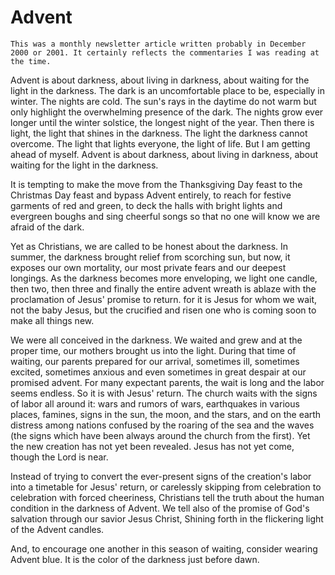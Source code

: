 # Advent #

```{note}
This was a monthly newsletter article written probably in December
2000 or 2001. It certainly reflects the commentaries I was reading at
the time.
```

Advent is about darkness, about living in darkness, about waiting for
the light in the darkness. The dark is an uncomfortable place to be,
especially in winter. The nights are cold. The sun's rays in the
daytime do not warm but only highlight the overwhelming presence of
the dark. The nights grow ever longer until the winter solstice, the
longest night of the year. Then there is light, the light that shines
in the darkness. The light the darkness cannot overcome. The light
that lights everyone, the light of life. But I am getting ahead of
myself. Advent is about darkness, about living in darkness, about
waiting for the light in the darkness.

It is tempting to make the move from the Thanksgiving Day feast to the
Christmas Day feast and bypass Advent entirely, to reach for festive
garments of red and green, to deck the halls with bright lights and
evergreen boughs and sing cheerful songs so that no one will know we
are afraid of the dark.

Yet as Christians, we are called to be honest about the darkness. In
summer, the darkness brought relief from scorching sun, but now, it
exposes our own mortality, our most private fears and our deepest
longings. As the darkness becomes more enveloping, we light one
candle, then two, then three and finally the entire advent wreath is
ablaze with the proclamation of Jesus' promise to return. for it is
Jesus for whom we wait, not the baby Jesus, but the crucified and
risen one who is coming soon to make all things new.

We were all conceived in the darkness. We waited and grew and at the
proper time, our mothers brought us into the light. During that time
of waiting, our parents prepared for our arrival, sometimes ill,
sometimes excited, sometimes anxious and even sometimes in great
despair at our promised advent. For many expectant parents, the wait
is long and the labor seems endless. So it is with Jesus' return.
The church waits with the signs of labor all around it: wars and
rumors of wars, earthquakes in various places, famines, signs in the
sun, the moon, and the stars, and on the earth distress among nations
confused by the roaring of the sea and the waves (the signs which have
been always around the church from the first). Yet the new creation
has not yet been revealed. Jesus has not yet come, though the Lord is
near.

Instead of trying to convert the ever-present signs of the
creation's labor into a timetable for Jesus' return, or
carelessly skipping from celebration to celebration with forced
cheeriness, Christians tell the truth about the human condition in the
darkness of Advent. We tell also of the promise of God's salvation
through our savior Jesus Christ, Shining forth in the flickering light
of the Advent candles.

And, to encourage one another in this season of waiting, consider
wearing Advent blue. It is the color of the darkness just before dawn.
